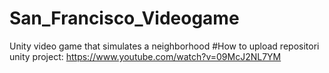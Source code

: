 # San_Francisco_Videogame
 
Unity video game that simulates a neighborhood
#How to upload repositori unity project:
https://www.youtube.com/watch?v=09McJ2NL7YM

